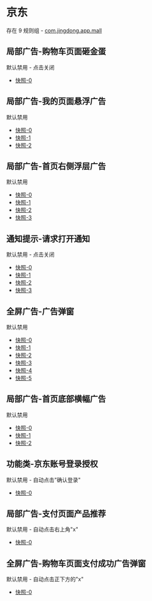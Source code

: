 # 京东

存在 9 规则组 - [com.jingdong.app.mall](/src/apps/com.jingdong.app.mall.ts)

## 局部广告-购物车页面砸金蛋

默认禁用 - 点击关闭

- [快照-0](https://i.gkd.li/i/14731003)

## 局部广告-我的页面悬浮广告

默认禁用

- [快照-0](https://i.gkd.li/i/12642270)
- [快照-1](https://i.gkd.li/i/12774910)
- [快照-2](https://i.gkd.li/i/13242002)

## 局部广告-首页右侧浮层广告

默认禁用

- [快照-0](https://i.gkd.li/i/13165659)
- [快照-1](https://i.gkd.li/i/12837870)
- [快照-2](https://i.gkd.li/i/13072091)
- [快照-3](https://i.gkd.li/i/12837870)

## 通知提示-请求打开通知

默认禁用 - 点击关闭

- [快照-0](https://i.gkd.li/i/13917163)
- [快照-1](https://i.gkd.li/i/13463618)
- [快照-2](https://i.gkd.li/i/14692570)
- [快照-3](https://i.gkd.li/i/12839865)

## 全屏广告-广告弹窗

默认禁用

- [快照-0](https://i.gkd.li/i/13165721)
- [快照-1](https://i.gkd.li/i/13218034)
- [快照-2](https://i.gkd.li/i/13241883)
- [快照-3](https://i.gkd.li/i/132599029)
- [快照-4](https://i.gkd.li/i/13258996)
- [快照-5](https://i.gkd.li/i/13336847)

## 局部广告-首页底部横幅广告

默认禁用

- [快照-0](https://i.gkd.li/i/13258973)
- [快照-1](https://i.gkd.li/i/13258980)
- [快照-2](https://i.gkd.li/i/13258981)

## 功能类-京东账号登录授权

默认禁用 - 自动点击"确认登录"

- [快照-0](https://i.gkd.li/i/12901734)

## 局部广告-支付页面产品推荐

默认禁用 - 自动点击右上角"x"

- [快照-0](https://i.gkd.li/i/13191146)

## 全屏广告-购物车页面支付成功广告弹窗

默认禁用 - 自动点击正下方的"x"

- [快照-0](https://i.gkd.li/i/13446362)

